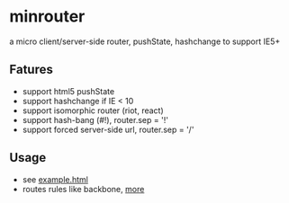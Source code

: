 # minrouter
a micro client/server-side router, pushState, hashchange to support IE5+

## Fatures
* support html5 pushState
* support hashchange if IE < 10
* support isomorphic router (riot, react)
* support hash-bang (#!), router.sep = '!'
* support forced server-side url, router.sep = '/'

## Usage
* see [example.html](https://github.com/cheft/minrouter/blob/master/example.html)
* routes rules like backbone, [more](http://backbonejs.org/#Router-routes)
